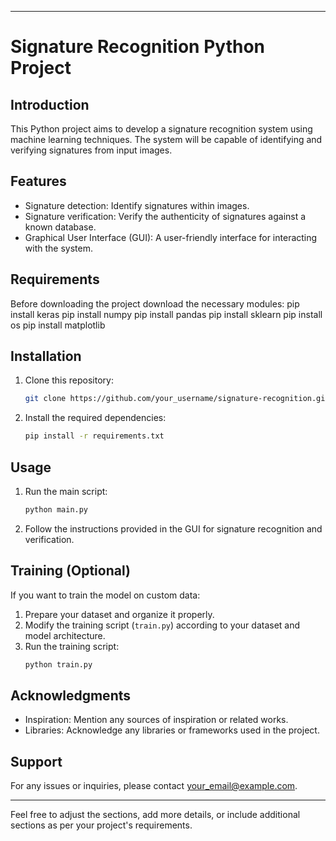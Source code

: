
---

# Signature Recognition Python Project

## Introduction
This Python project aims to develop a signature recognition system using machine learning techniques. The system will be capable of identifying and verifying signatures from input images.

## Features
- Signature detection: Identify signatures within images.
- Signature verification: Verify the authenticity of signatures against a known database.
- Graphical User Interface (GUI): A user-friendly interface for interacting with the system.

## Requirements
Before downloading the project download the necessary modules:
pip install keras
pip install numpy
pip install pandas
pip install sklearn
pip install os
pip install matplotlib


## Installation
1. Clone this repository:
   ```bash
   git clone https://github.com/your_username/signature-recognition.git
   ```
2. Install the required dependencies:
   ```bash
   pip install -r requirements.txt
   ```

## Usage
1. Run the main script:
   ```bash
   python main.py
   ```
2. Follow the instructions provided in the GUI for signature recognition and verification.

## Training (Optional)
If you want to train the model on custom data:
1. Prepare your dataset and organize it properly.
2. Modify the training script (`train.py`) according to your dataset and model architecture.
3. Run the training script:
   ```bash
   python train.py
   ```
   



## Acknowledgments
- Inspiration: Mention any sources of inspiration or related works.
- Libraries: Acknowledge any libraries or frameworks used in the project.

## Support
For any issues or inquiries, please contact [your_email@example.com](mailto:your_email@example.com).

---

Feel free to adjust the sections, add more details, or include additional sections as per your project's requirements.
